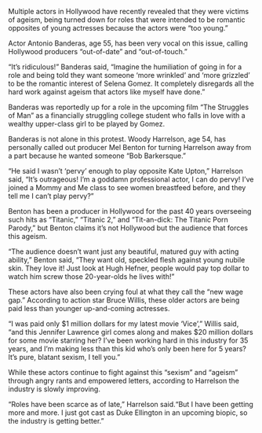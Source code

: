Multiple actors in Hollywood have recently revealed that they were victims of ageism, being turned down for roles that were intended to be romantic opposites of young actresses because the actors were “too young.”

Actor Antonio Banderas, age 55, has been very vocal on this issue, calling Hollywood producers “out-of-date” and “out-of-touch.”

“It’s ridiculous!” Banderas said, “Imagine the humiliation of going in for a role and being told they want someone ‘more wrinkled’ and ‘more grizzled’ to be the romantic interest of Selena Gomez. It completely disregards all the hard work against ageism that actors like myself have done.”

Banderas was reportedly up for a role in the upcoming film “The Struggles of Man” as a financially struggling college student who falls in love with a wealthy upper-class girl to be played by Gomez.

Banderas is not alone in this protest. Woody Harrelson, age 54, has personally called out producer Mel Benton for turning Harrelson away from a part because he wanted someone “Bob Barkersque.”

“He said I wasn’t ‘pervy’ enough to play opposite Kate Upton,” Harrelson said, “It’s outrageous! I’m a goddamn professional actor, I can do pervy! I’ve joined a Mommy and Me class to see women breastfeed before, and they tell me I can’t play pervy?”

Benton has been a producer in Hollywood for the past 40 years overseeing such hits as “Titanic,” “Titanic 2,” and “Tit-an-dick: The Titanic Porn Parody,” but Benton claims it’s not Hollywood but the audience that forces this ageism.

“The audience doesn’t want just any beautiful, matured guy with acting ability,” Benton said, “They want old, speckled flesh against young nubile skin. They love it! Just look at Hugh Hefner, people would pay top dollar to watch him screw those 20-year-olds he lives with!”

These actors have also been crying foul at what they call the “new wage gap.” According to action star Bruce Willis, these older actors are being paid less than younger up-and-coming actresses.

“I was paid only $1 million dollars for my latest movie ‘Vice’,” Willis said, “and this Jennifer Lawrence girl comes along and makes $20 million dollars for some movie starring her? I’ve been working hard in this industry for 35 years, and I’m making less than this kid who’s only been here for 5 years? It’s pure, blatant sexism, I tell you.”

While these actors continue to fight against this “sexism” and “ageism” through angry rants and empowered letters, according to Harrelson the industry is slowly improving.

“Roles have been scarce as of late,” Harrelson said.“But I have been getting more and more. I just got cast as Duke Ellington in an upcoming biopic, so the industry is getting better.”
